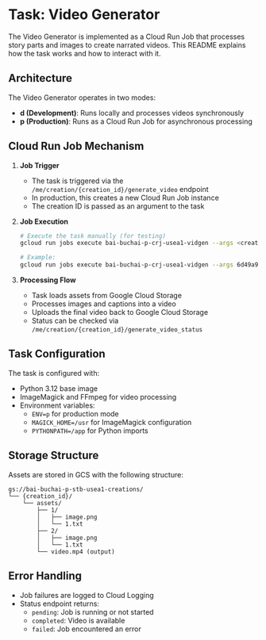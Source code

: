 # Task: Video Generator

The Video Generator is implemented as a Cloud Run Job that processes story parts and images to create narrated videos. This README explains how the task works and how to interact with it.

## Architecture

The Video Generator operates in two modes:
- **d (Development)**: Runs locally and processes videos synchronously
- **p (Production)**: Runs as a Cloud Run Job for asynchronous processing

## Cloud Run Job Mechanism

1. **Job Trigger**
   - The task is triggered via the `/me/creation/{creation_id}/generate_video` endpoint
   - In production, this creates a new Cloud Run Job instance
   - The creation ID is passed as an argument to the task

2. **Job Execution**
   ```bash
   # Execute the task manually (for testing)
   gcloud run jobs execute bai-buchai-p-crj-usea1-vidgen --args <creation_id>

   # Example:
   gcloud run jobs execute bai-buchai-p-crj-usea1-vidgen --args 6d49a9c0-57ab-403d-af55-c02ad3dfcd70
   ```

3. **Processing Flow**
   - Task loads assets from Google Cloud Storage
   - Processes images and captions into a video
   - Uploads the final video back to Google Cloud Storage
   - Status can be checked via `/me/creation/{creation_id}/generate_video_status`

## Task Configuration

The task is configured with:
- Python 3.12 base image
- ImageMagick and FFmpeg for video processing
- Environment variables:
  - `ENV=p` for production mode
  - `MAGICK_HOME=/usr` for ImageMagick configuration
  - `PYTHONPATH=/app` for Python imports

## Storage Structure

Assets are stored in GCS with the following structure:
```
gs://bai-buchai-p-stb-usea1-creations/
└── {creation_id}/
    └── assets/
        ├── 1/
        │   ├── image.png
        │   └── 1.txt
        ├── 2/
        │   ├── image.png
        │   └── 1.txt
        └── video.mp4 (output)
```

## Error Handling

- Job failures are logged to Cloud Logging
- Status endpoint returns:
  - `pending`: Job is running or not started
  - `completed`: Video is available
  - `failed`: Job encountered an error